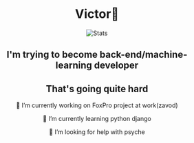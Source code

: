 <div align="center">
  <h1>Victor🤔</h1>
  <p><img src="https://github-profile-summary-cards.vercel.app/api/cards/profile-details?username=TheEmpressDiadema&theme=github" alt="Stats">
  <h2>I'm trying to become back-end/machine-learning developer</h2>
  <h2>That's going quite hard</h2>
  
  <p>🤔 I’m currently working on FoxPro project at work(zavod)
  <p>🤔 I’m currently learning python django 
  <p>🤔 I’m looking for help with psyche
  </div>
